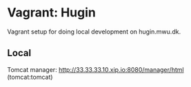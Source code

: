 Vagrant: Hugin
==============

Vagrant setup for doing local development on hugin.mwu.dk.


Local
-----

Tomcat manager: http://33.33.33.10.xip.io:8080/manager/html (tomcat:tomcat)
